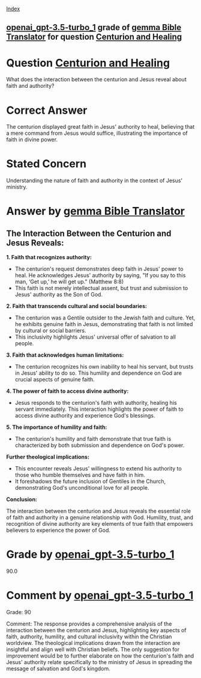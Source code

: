 
[Index](../../../../index.md)
## [openai_gpt-3.5-turbo_1](../../../grading_models/openai_gpt-3.5-turbo_1.md) grade of [gemma Bible Translator](../../../answering_models/gemma_Bible_Translator.md) for question [Centurion and Healing](../../../questions/Centurion_and_Healing.md)

# Question [Centurion and Healing](../../../questions/Centurion_and_Healing.md)
What does the interaction between the centurion and Jesus reveal about faith and authority?

# Correct Answer
The centurion displayed great faith in Jesus' authority to heal, believing that a mere command from Jesus would suffice, illustrating the importance of faith in divine power.

# Stated Concern
Understanding the nature of faith and authority in the context of Jesus' ministry.

# Answer by [gemma Bible Translator](../../../answering_models/gemma_Bible_Translator.md)
## The Interaction Between the Centurion and Jesus Reveals:

**1. Faith that recognizes authority:**

* The centurion's request demonstrates deep faith in Jesus' power to heal. He acknowledges Jesus' authority by saying, "If you say to this man, ‘Get up,’ he will get up." (Matthew 8:8)
* This faith is not merely intellectual assent, but trust and submission to Jesus' authority as the Son of God.

**2. Faith that transcends cultural and social boundaries:**

* The centurion was a Gentile outsider to the Jewish faith and culture. Yet, he exhibits genuine faith in Jesus, demonstrating that faith is not limited by cultural or social barriers.
* This inclusivity highlights Jesus' universal offer of salvation to all people.

**3. Faith that acknowledges human limitations:**

* The centurion recognizes his own inability to heal his servant, but trusts in Jesus' ability to do so. This humility and dependence on God are crucial aspects of genuine faith.

**4. The power of faith to access divine authority:**

* Jesus responds to the centurion's faith with authority, healing his servant immediately. This interaction highlights the power of faith to access divine authority and experience God's blessings.

**5. The importance of humility and faith:**

* The centurion's humility and faith demonstrate that true faith is characterized by both submission and dependence on God's power. 


**Further theological implications:**

* This encounter reveals Jesus' willingness to extend his authority to those who humble themselves and have faith in him.
* It foreshadows the future inclusion of Gentiles in the Church, demonstrating God's unconditional love for all people.

**Conclusion:**

The interaction between the centurion and Jesus reveals the essential role of faith and authority in a genuine relationship with God. Humility, trust, and recognition of divine authority are key elements of true faith that empowers believers to experience the power of God.

# Grade by [openai_gpt-3.5-turbo_1](../../../grading_models/openai_gpt-3.5-turbo_1.md)
90.0

# Comment by [openai_gpt-3.5-turbo_1](../../../grading_models/openai_gpt-3.5-turbo_1.md)
Grade: 90

Comment: The response provides a comprehensive analysis of the interaction between the centurion and Jesus, highlighting key aspects of faith, authority, humility, and cultural inclusivity within the Christian worldview. The theological implications drawn from the interaction are insightful and align well with Christian beliefs. The only suggestion for improvement would be to further elaborate on how the centurion's faith and Jesus' authority relate specifically to the ministry of Jesus in spreading the message of salvation and God's kingdom.
